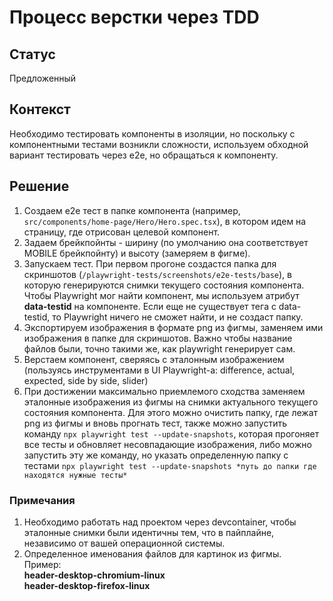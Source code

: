 # Процесс верстки через TDD

## Статус
Предложенный

## Контекст
Необходимо тестировать компоненты в изоляции, но поскольку с компонентными тестами возникли сложности, используем обходной вариант тестировать через е2е, но обращаться к компоненту.

## Решение
1. Создаем е2е тест в папке компонента (например, ```src/components/home-page/Hero/Hero.spec.tsx```), в котором идем на страницу, где отрисован целевой компонент.
2. Задаем брейкпойнты - ширину (по умолчанию она соответствует MOBILE брейкпойнту) и высоту (замеряем в фигме). 
3. Запускаем тест. При первом прогоне создастся папка для скриншотов (```/playwright-tests/screenshots/e2e-tests/base```), в которую генерируются снимки текущего состояния компонента.
Чтобы Playwright мог найти компонент, мы используем атрибут **data-testid** на компоненте. Если еще не существует тега с data-testid, то Playwright ничего не сможет найти, и не создаст папку.
4. Экспортируем изображения в формате png из фигмы, заменяем ими изображения в папке для скриншотов. Важно чтобы название файлов были, точно такими же, как playwright генерирует сам.
5. Верстаем компонент, сверяясь с эталонным изображением (пользуясь инструментами в UI Playwright-a: difference, actual, expected, side by side, slider)
6. При достижении максимально приемлемого сходства заменяем эталонные изображения из фигмы на снимки актуального текущего состояния компонента. Для этого можно очистить папку, где лежат png из фигмы и вновь прогнать тест, также можно запустить команду ```npx playwright test --update-snapshots```, которая прогоняет все тесты и обновляет несовпадающие изображения, либо можно запустить эту же команду, но указать определенную папку с тестами ```npx playwright test --update-snapshots *путь до папки где находятся нужные тесты*```

### Примечания
1. Необходимо работать над проектом через devcontainer, чтобы эталонные снимки были идентичны тем, что в пайплайне, независимо от вашей операционной системы.
2. Определенное именования файлов для картинок из фигмы. <br/>
	Пример:<br/>
		**header-desktop-chromium-linux**<br/>
		**header-desktop-firefox-linux**

